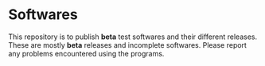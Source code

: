 # Softwares

This repository is to publish **beta** test softwares and their different releases.
These are mostly **beta** releases and incomplete softwares. Please report any problems encountered using the programs.
